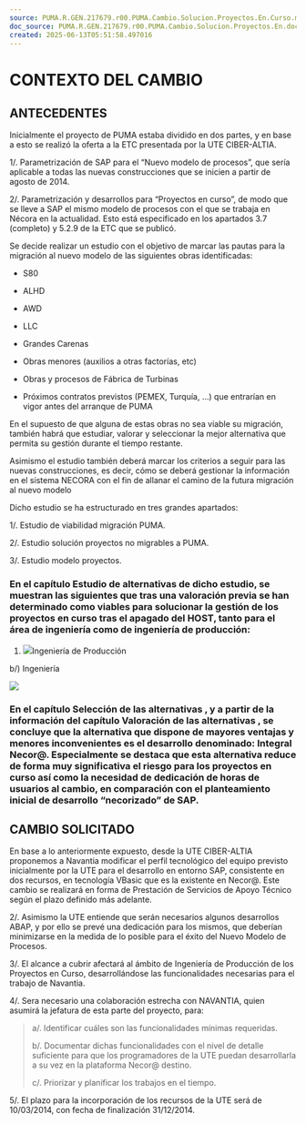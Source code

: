 ```yaml
---
source: PUMA.R.GEN.217679.r00.PUMA.Cambio.Solucion.Proyectos.En.Curso.md
doc_source: PUMA.R.GEN.217679.r00.PUMA.Cambio.Solucion.Proyectos.En.docx
created: 2025-06-13T05:51:58.497016
---
```

# CONTEXTO DEL CAMBIO

## ANTECEDENTES

Inicialmente el proyecto de PUMA estaba dividido en dos partes, y en
base a esto se realizó la oferta a la ETC presentada por la UTE
CIBER-ALTIA.

1/. Parametrización de SAP para el “Nuevo modelo de procesos”, que sería
aplicable a todas las nuevas construcciones que se inicien a partir de
agosto de 2014.

2/. Parametrización y desarrollos para “Proyectos en curso”, de modo que
se lleve a SAP el mismo modelo de procesos con el que se trabaja en
Nécora en la actualidad. Esto está especificado en los apartados 3.7
(completo) y 5.2.9 de la ETC que se publicó.

Se decide realizar un estudio con el objetivo de marcar las pautas para
la migración al nuevo modelo de las siguientes obras identificadas:

- S80

- ALHD

- AWD

- LLC

- Grandes Carenas

- Obras menores (auxilios a otras factorías, etc)

- Obras y procesos de Fábrica de Turbinas

- Próximos contratos previstos (PEMEX, Turquía, …) que entrarían en
  vigor antes del arranque de PUMA

En el supuesto de que alguna de estas obras no sea viable su migración,
también habrá que estudiar, valorar y seleccionar la mejor alternativa
que permita su gestión durante el tiempo restante.

Asimismo el estudio también deberá marcar los criterios a seguir para
las nuevas construcciones, es decir, cómo se deberá gestionar la
información en el sistema NECORA con el fin de allanar el camino de la
futura migración al nuevo modelo

Dicho estudio se ha estructurado en tres grandes apartados:

1/. Estudio de viabilidad migración PUMA.

2/. Estudio solución proyectos no migrables a PUMA.

3/. Estudio modelo proyectos.

### En el capítulo Estudio de alternativas de dicho estudio, se muestran las siguientes que tras una valoración previa se han determinado como viables para solucionar la gestión de los proyectos en curso tras el apagado del HOST, tanto para el área de ingeniería como de ingeniería de producción:

1)  ![](assets/media/)Ingeniería
    de Producción

b/) Ingeniería

![](assets/media/)

### En el capítulo Selección de las alternativas , y a partir de la información del capítulo Valoración de las alternativas , se concluye que la alternativa que dispone de mayores ventajas y menores inconvenientes es el desarrollo denominado: Integral Necor@. Especialmente se destaca que esta alternativa reduce de forma muy significativa el riesgo para los proyectos en curso así como la necesidad de dedicación de horas de usuarios al cambio, en comparación con el planteamiento inicial de desarrollo “necorizado” de SAP.

## CAMBIO SOLICITADO

En base a lo anteriormente expuesto, desde la UTE CIBER-ALTIA proponemos
a Navantia modificar el perfil tecnológico del equipo previsto
inicialmente por la UTE para el desarrollo en entorno SAP, consistente
en dos recursos, en tecnología VBasic que es la existente en Necor@.
Este cambio se realizará en forma de Prestación de Servicios de Apoyo
Técnico según el plazo definido más adelante.

2/. Asimismo la UTE entiende que serán necesarios algunos desarrollos
ABAP, y por ello se prevé una dedicación para los mismos, que deberían
minimizarse en la medida de lo posible para el éxito del Nuevo Modelo de
Procesos.

3/. El alcance a cubrir afectará al ámbito de Ingeniería de Producción
de los Proyectos en Curso, desarrollándose las funcionalidades
necesarias para el trabajo de Navantia.

4/. Sera necesario una colaboración estrecha con NAVANTIA, quien asumirá
la jefatura de esta parte del proyecto, para:

> a/. Identificar cuáles son las funcionalidades mínimas requeridas.
>
> b/. Documentar dichas funcionalidades con el nivel de detalle
> suficiente para que los programadores de la UTE puedan desarrollarla a
> su vez en la plataforma Necor@ destino.
>
> c/. Priorizar y planificar los trabajos en el tiempo.

5/. El plazo para la incorporación de los recursos de la UTE será de
10/03/2014, con fecha de finalización 31/12/2014.


